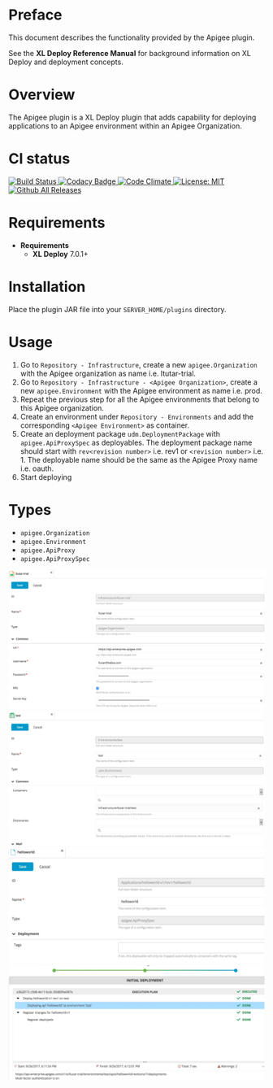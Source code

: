 # Preface #

This document describes the functionality provided by the Apigee plugin.

See the **XL Deploy Reference Manual** for background information on XL Deploy and deployment concepts.

# Overview #

The Apigee plugin is a XL Deploy plugin that adds capability for deploying applications to an Apigee environment within an Apigee Organization.


# CI status #

[![Build Status][xld-apigee-plugin-travis-image] ][xld-apigee-plugin-travis-url]
[![Codacy Badge][xld-apigee-plugin-codacy-image] ][xld-apigee-plugin-codacy-url]
[![Code Climate][xld-apigee-plugin-code-climate-image] ][xld-apigee-plugin-code-climate-url]
[![License: MIT][xld-apigee-plugin-license-image] ][xld-apigee-plugin-license-url]
[![Github All Releases][xld-apigee-plugin-downloads-image] ]()

[xld-apigee-plugin-travis-image]: https://travis-ci.org/xebialabs-community/xld-apigee-plugin.svg?branch=master
[xld-apigee-plugin-travis-url]: https://travis-ci.org/xebialabs-community/xld-apigee-plugin
[xld-apigee-plugin-codacy-image]: https://api.codacy.com/project/badge/Grade/db7f22096a014ff0974def7351b21d73    
[xld-apigee-plugin-codacy-url]: https://www.codacy.com/app/ltutar/xld-apigee-plugin
[xld-apigee-plugin-code-climate-image]: https://codeclimate.com/github/ltutar/xld-apigee-plugin/badges/gpa.svg
[xld-apigee-plugin-code-climate-url]: https://codeclimate.com/github/ltutar/xld-apigee-plugin
[xld-apigee-plugin-license-image]: https://img.shields.io/badge/License-MIT-yellow.svg
[xld-apigee-plugin-license-url]: https://opensource.org/licenses/MIT
[xld-apigee-plugin-downloads-image]: https://img.shields.io/github/downloads/xebialabs-community/xld-apigee-plugin/total.svg


# Requirements #

* **Requirements**
	* **XL Deploy** 7.0.1+

# Installation #

Place the plugin JAR file into your `SERVER_HOME/plugins` directory. 


# Usage #

1. Go to `Repository - Infrastructure`, create a new `apigee.Organization` with the Apigee organization as name i.e. ltutar-trial.
2. Go to `Repository - Infrastructure - <Apigee Organization>`, create a new `apigee.Environment` with the Apigee environment as name i.e. prod.
3. Repeat the previous step for all the Apigee environments that belong to this Apigee organization.
3. Create an environment under `Repository - Environments` and add the corresponding `<Apigee Environment>` as container.
4. Create an deployment package `udm.DeploymentPackage` with `apigee.ApiProxySpec` as deployables. The deployment package name should start with `rev<revision number>` i.e. rev1 or `<revision number>` i.e. 1. The deployable name should be the same as the Apigee Proxy name i.e. oauth.
5. Start deploying

# Types #
+ `apigee.Organization`
+ `apigee.Environment`
+ `apigee.ApiProxy`
+ `apigee.ApiProxySpec`

![Screenshot of Apigee Organization](images/apigee-Organization.jpg)
![Screenshot of Environment](images/environment.jpg)
![Screenshot of Apigee ApiProxySpec](images/apigee-ApiProxySpec.jpg)
![Screenshot of Deployment](images/deployment.jpg)
